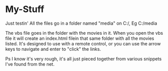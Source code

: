 # My-Stuff
Just testin'
All the files go in a folder named "media" on C:/, Eg C:/media

The vbs file goes in the folder with the movies in it. When you open the vbs file it will create an index.html filein that same folder with all the movies listed. It's designed to use with a remote control, or you can use the arrow keys to navigate and enter to "click" the links.

Ps I know it's very rough, it's all just pieced together from various snippets I've found from the net.
